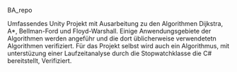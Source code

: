 BA_repo

Umfassendes Unity Projekt mit Ausarbeitung zu den Algorithmen Dijkstra, A*, Bellman-Ford und Floyd-Warshall. Einige Anwendungsgebiete der Algorithmen werden angeführ und die dort üblicherweise verwendetetn Algorithmen verifiziert. Für das Projekt selbst wird auch ein Algorithmus, mit unterstüzung einer Laufzeitanalyse durch die Stopwatchklasse die C# bereitstellt, Verifiziert. 
